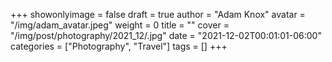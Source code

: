 +++
showonlyimage = false
draft = true
author = "Adam Knox"
avatar = "/img/adam_avatar.jpeg"
weight = 0
title = ""
cover = "/img/post/photography/2021_12/.jpg"
date = "2021-12-02T00:01:01-06:00"
categories = ["Photography", "Travel"]
tags = []
+++
<!--more-->
